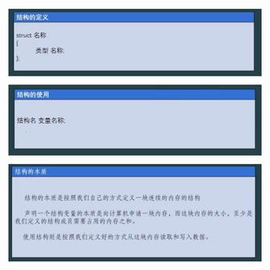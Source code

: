 ![image load fail](./picture/Snipaste_2025-10-30_21-38-55.png)



![image load fail](./picture/Snipaste_2025-10-30_21-47-32.png)



![image load fail](./picture/Snipaste_2025-10-30_21-53-29.png)



